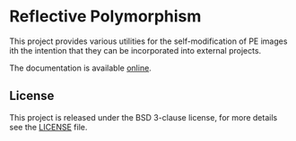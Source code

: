 # Reflective Polymorphism
This project provides various utilities for the self-modification of PE images
ith the intention that they can be incorporated into external projects.

The documentation is available [online][documentation].

## License
This project is released under the BSD 3-clause license, for more details see
the [LICENSE][license-url] file.

[documentation]: https://zeroSteiner.github.io/reflective-polymorphism/
[license-url]: https://github.com/zeroSteiner/reflective-unloader/blob/master/LICENSE
